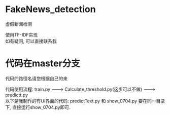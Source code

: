 # FakeNews_detection
虚假新闻检测  

使用TF-IDF实现  
如有疑问, 可以直接联系我  


# 代码在master分支  

代码的路径名请您根据自己的来  

代码使用流程: train.py ---> Calculate_threshold.py(这步可以不做) ---> predictt.py   
以下是我制作的有UI界面的代码: predictText.py 和 show_0704.py 要在同一目录下, 直接运行show_0704.py即可.
